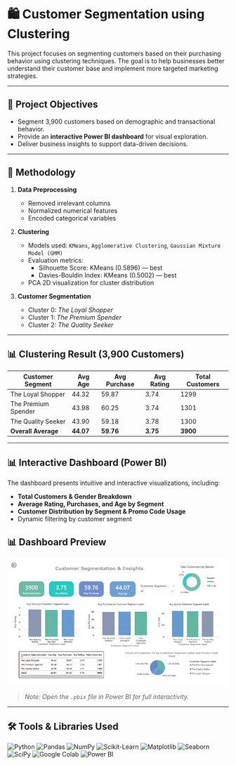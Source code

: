 # 🛍️ Customer Segmentation using Clustering

This project focuses on segmenting customers based on their purchasing behavior using clustering techniques. The goal is to help businesses better understand their customer base and implement more targeted marketing strategies.

---

## 🎯 Project Objectives

- Segment 3,900 customers based on demographic and transactional behavior.
- Provide an **interactive Power BI dashboard** for visual exploration.
- Deliver business insights to support data-driven decisions.

---

## 🧪 Methodology

1. **Data Preprocessing**
   - Removed irrelevant columns
   - Normalized numerical features
   - Encoded categorical variables

2. **Clustering**
   - Models used: `KMeans`, `Agglomerative Clustering`, `Gaussian Mixture Model (GMM)`
   - Evaluation metrics:
     - Silhouette Score: KMeans (0.5896) — best
     - Davies-Bouldin Index: KMeans (0.5002) — best
   - PCA 2D visualization for cluster distribution

3. **Customer Segmentation**
   - Cluster 0: *The Loyal Shopper*
   - Cluster 1: *The Premium Spender*
   - Cluster 2: *The Quality Seeker*

---

## 📊 Clustering Result (3,900 Customers)

| Customer Segment       | Avg Age | Avg Purchase | Avg Rating | Total Customers |
|------------------------|---------|--------------|------------|-----------------|
| The Loyal Shopper      | 44.32   | 59.87        | 3.74       | 1299            |
| The Premium Spender    | 43.98   | 60.25        | 3.74       | 1301            |
| The Quality Seeker     | 43.90   | 59.18        | 3.78       | 1300            |
| **Overall Average**    | **44.07**   | **59.76**    | **3.75**   | **3900**        |

---

## 📊 Interactive Dashboard (Power BI)

The dashboard presents intuitive and interactive visualizations, including:

- **Total Customers & Gender Breakdown**
- **Average Rating, Purchases, and Age by Segment**
- **Customer Distribution by Segment & Promo Code Usage**
- Dynamic filtering by customer segment


## 📊 Dashboard Preview

![Dashboard](Dashboard_Preview.png)


> *Note: Open the `.pbix` file in Power BI for full interactivity.*

---

## 🛠 Tools & Libraries Used

![Python](https://img.shields.io/badge/Python-3776AB?style=for-the-badge&logo=python&logoColor=white)
![Pandas](https://img.shields.io/badge/Pandas-150458?style=for-the-badge&logo=pandas&logoColor=white)
![NumPy](https://img.shields.io/badge/NumPy-013243?style=for-the-badge&logo=numpy&logoColor=white)
![Scikit-Learn](https://img.shields.io/badge/Scikit--Learn-F7931E?style=for-the-badge&logo=scikit-learn&logoColor=white)
![Matplotlib](https://img.shields.io/badge/Matplotlib-11557C?style=for-the-badge&logo=matplotlib&logoColor=white)
![Seaborn](https://img.shields.io/badge/Seaborn-76B900?style=for-the-badge&logo=seaborn&logoColor=white)
![SciPy](https://img.shields.io/badge/SciPy-8CAAE6?style=for-the-badge&logo=scipy&logoColor=white)
![Google Colab](https://img.shields.io/badge/Google%20Colab-F9AB00?style=for-the-badge&logo=googlecolab&logoColor=white)
![Power BI](https://img.shields.io/badge/Power%20BI-F2C811?style=for-the-badge&logo=powerbi&logoColor=black)


